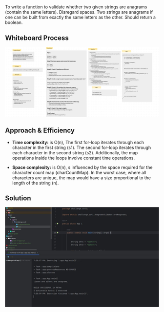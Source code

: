 # 
To write a function to validate whether two given strings are anagrams (contain the same letters).
Disregard spaces.
Two strings are anagrams if one can be built from exactly the same letters as the other.
Should return a boolean. 


## Whiteboard Process

![Whiteboard](app/src/main/resources/cc41WB.jpg)

## Approach & Efficiency


- **Time complexity:** is O(n), The first for-loop iterates through each character in the first string (s1).
  The second for-loop iterates through each character in the second string (s2).
  Additionally, the map operations inside the loops involve constant time operations.

- **Space complexity:** is O(n), s influenced by the space required for the character count map (charCountMap). In the
   worst case, where all characters are unique, the map would have a size proportional to the length of the string (n).

## Solution

![Output](app/src/main/resources/cc41output.jpg)
